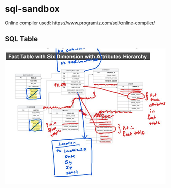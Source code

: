 # sql-sandbox
Online compiler used: https://www.programiz.com/sql/online-compiler/

## SQL Table
![sql_table](sql_table.JPG)

